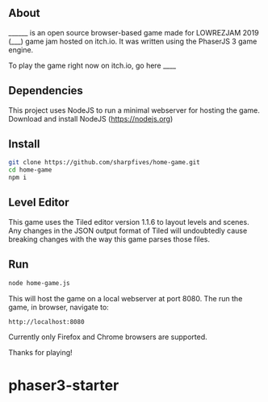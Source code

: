 ## About

______ is an open source browser-based game made for LOWREZJAM 2019 (___) game jam hosted on itch.io. It was written using the PhaserJS 3 game engine.

To play the game right now on itch.io, go here ____

## Dependencies

This project uses NodeJS to run a minimal webserver for hosting the game. Download and install NodeJS (https://nodejs.org)

## Install

```bash
git clone https://github.com/sharpfives/home-game.git
cd home-game
npm i
```

## Level Editor

This game uses the Tiled editor version 1.1.6 to layout levels and scenes. Any changes in the JSON output format of Tiled will undoubtedly cause breaking changes with the way this game parses those files.

## Run

```bash
node home-game.js
```

This will host the game on a local webserver at port 8080. The run the game, in browser, navigate to:

```bash
http://localhost:8080
```

Currently only Firefox and Chrome browsers are supported.

Thanks for playing!
# phaser3-starter

